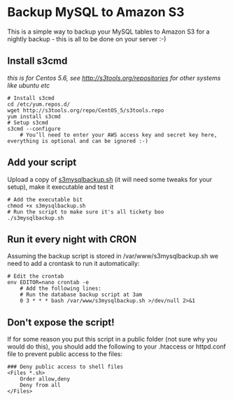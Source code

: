# Backup MySQL to Amazon S3

This is a simple way to backup your MySQL tables to Amazon S3 for a nightly backup - this is all to be done on your server :-)

## Install s3cmd

*this is for Centos 5.6, see http://s3tools.org/repositories for other systems like ubuntu etc*

    # Install s3cmd
    cd /etc/yum.repos.d/
    wget http://s3tools.org/repo/CentOS_5/s3tools.repo
    yum install s3cmd
    # Setup s3cmd
    s3cmd --configure
        # You’ll need to enter your AWS access key and secret key here, everything is optional and can be ignored :-)

## Add your script

Upload a copy of [s3mysqlbackup.sh](#file_s3mysqlbackup.sh) (it will need some tweaks for your setup), make it executable and test it

    # Add the executable bit
    chmod +x s3mysqlbackup.sh
    # Run the script to make sure it's all tickety boo
    ./s3mysqlbackup.sh

## Run it every night with CRON

Assuming the backup script is stored in /var/www/s3mysqlbackup.sh we need to add a crontask to run it automatically:

    # Edit the crontab
    env EDITOR=nano crontab -e
        # Add the following lines:
        # Run the database backup script at 3am
        0 3 * * * bash /var/www/s3mysqlbackup.sh >/dev/null 2>&1

## Don't expose the script!

If for some reason you put this script in a public folder (not sure why you would do this), you should add the following to your .htaccess or httpd.conf file to prevent public access to the files:

    ### Deny public access to shell files
    <Files *.sh>
        Order allow,deny
        Deny from all
    </Files>